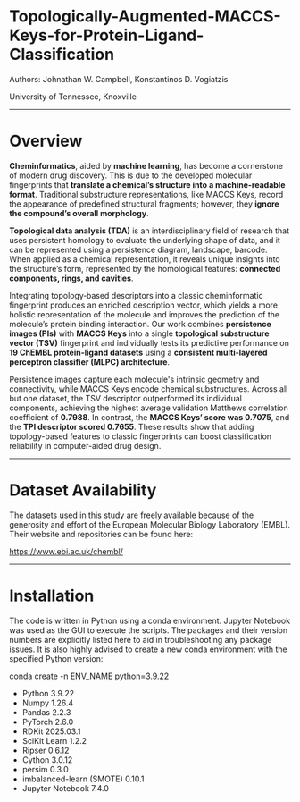 # **Topologically-Augmented-MACCS-Keys-for-Protein-Ligand-Classification**

Authors: Johnathan W. Campbell, Konstantinos D. Vogiatzis

University of Tennessee, Knoxville

---


# **Overview**


**Cheminformatics**, aided by **machine learning**, has become a cornerstone of modern drug discovery. This is due to the developed molecular fingerprints that **translate a chemical’s structure into a machine-readable format**. Traditional substructure representations, like MACCS Keys, record the appearance of predefined structural fragments; however, they **ignore the compound’s overall morphology**. 
  
**Topological data analysis (TDA)** is an interdisciplinary field of research that uses persistent homology to evaluate the underlying shape of data, and it can be represented using a persistence diagram, landscape, barcode. When applied as a chemical representation, it reveals unique insights into the structure’s form, represented by the homological features: **connected components, rings, and cavities**. 
  
Integrating topology‐based descriptors into a classic cheminformatic fingerprint produces an enriched description vector, which yields a more holistic representation of the molecule and improves the prediction of the molecule’s protein binding interaction. Our work combines **persistence images (PIs)** with **MACCS Keys** into a single **topological substructure vector (TSV)** fingerprint and individually tests its predictive performance on **19 ChEMBL protein-ligand datasets** using a **consistent multi-layered perceptron classifier (MLPC) architecture**. 
  
Persistence images capture each molecule's intrinsic geometry and connectivity, while MACCS Keys encode chemical substructures. Across all but one dataset, the TSV descriptor outperformed its individual components, achieving the highest average validation Matthews correlation coefficient of **0.7988**. In contrast, the **MACCS Keys’ score was 0.7075**, and the **TPI descriptor scored 0.7655**. These results show that adding topology-based features to classic fingerprints can boost classification reliability in computer-aided drug design.


---


# **Dataset Availability**
The datasets used in this study are freely available because of the generosity and effort of the European Molecular Biology Laboratory (EMBL). Their website and repositories can be found here:

https://www.ebi.ac.uk/chembl/


---
# **Installation**


The code is written in Python using a conda environment. Jupyter Notebook was used as the GUI to execute the scripts. The packages and their version numbers are explicitly listed here to aid in troubleshooting any package issues. It is also highly advised to create a new conda environment with the specified Python version:


conda create -n ENV_NAME python=3.9.22


- Python 3.9.22
- Numpy 1.26.4
- Pandas 2.2.3
- PyTorch 2.6.0
- RDKit 2025.03.1
- SciKit Learn 1.2.2
- Ripser 0.6.12
- Cython 3.0.12
- persim 0.3.0
- imbalanced-learn (SMOTE) 0.10.1
- Jupyter Notebook 7.4.0
  

